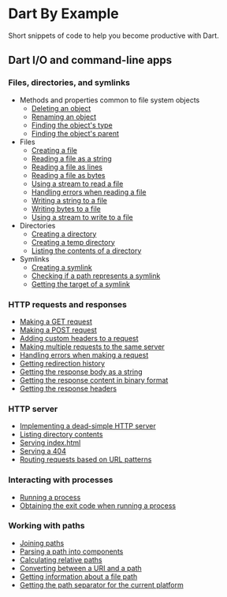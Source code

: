 # Dart By Example

Short snippets of code to help you become productive with Dart.

##  Dart I/O and command-line apps

### Files, directories, and symlinks
* Methods and properties common to file system objects
  * [Deleting an object](example/dart_io/files_directories_and_symlinks/deleting_a_file_directory_or_symlink.dart)
  * [Renaming an object](example/dart_io/files_directories_and_symlinks/renaming_a_file_directory_or_link.dart)
  * [Finding the object's type](example/dart_io/files_directories_and_symlinks/finding_the_type_of_a_filesystem_object.dart)
  * [Finding the object's parent](example/dart_io/files_directories_and_symlinks/getting_the_parent_directory.dart)
* Files
    * [Creating a file](example/dart_io/files_directories_and_symlinks/files/creating_a_file.dart)
    * [Reading a file as a string](example/dart_io/files_directories_and_symlinks/files/reading_a_file_as_a_string.dart)
    * [Reading a file as lines](example/dart_io/files_directories_and_symlinks/files/reading_a_file_as_lines.dart)
    * [Reading a file as bytes](example/dart_io/files_directories_and_symlinks/files/reading_a_file_as_bytes.dart)
    * [Using a stream to read a file](example/dart_io/files_directories_and_symlinks/files/reading_a_file_using_a_stream.dart)
    * [Handling errors when reading a file](example/dart_io/files_directories_and_symlinks/files/handling_errors_when_reading_a_file.dart)
    * [Writing a string to a file](example/dart_io/files_directories_and_symlinks/files/writing_a_string_to_a_file.dart)
    * [Writing bytes to a file](example/dart_io/files_directories_and_symlinks/files/writing_bytes_to_a_file.dart)
    * [Using a stream to write to a file](example/dart_io/files_directories_and_symlinks/files/writing_to_a_file_using_a_stream.dart)
* Directories
    * [Creating a directory](example/dart_io/files_directories_and_symlinks/directories/creating_a_directory.dart)
    * [Creating a temp directory](example/dart_io/files_directories_and_symlinks/directories/creating_a_temporary_directory.dart)
    * [Listing the contents of a directory](example/dart_io/files_directories_and_symlinks/directories/listing_the_contents_of_a_directory.dart)
* Symlinks
    * [Creating a symlink](example/dart_io/files_directories_and_symlinks/symlinks/creating_a_symlink.dart)
    * [Checking if a path represents a symlink](example/dart_io/files_directories_and_symlinks/symlinks/checking_if_a_path_represents_a_symlink.dart)
    * [Getting the target of a symlink](example/dart_io/files_directories_and_symlinks/symlinks/getting_the_target_of_a_link.dart)

### HTTP requests and responses
* [Making a GET request](example/dart_io/http/making_a_get_request.dart)
* [Making a POST request](example/dart_io/http/making_a_post_request.dart)
* [Adding custom headers to a request](example/dart_io/http/adding_custom_headers.dart)
* [Making multiple requests to the same server](example/dart_io/http/making_multiple_requests_to_the_same_server.dart)
* [Handling errors when making a request](example/dart_io/http/handling_an_httprequest_error.dart)
* [Getting redirection history](example/dart_io/http/getting_redirection_history.dart)
* [Getting the response body as a string](example/dart_io/http/reading_the_response_body.dart)
* [Getting the response content in binary format](example/dart_io/http/getting_the_response_content_in_binary_format.dart)
* [Getting the response headers](example/dart_io/http/getting_the_response_headers.dart)

### HTTP server
* [Implementing a dead-simple HTTP server](example/dart_io/http_server/implementing_a_dead_simple_http_server.dart)
* [Listing directory contents](example/dart_io/http_server/listing_directory_contents.dart)
* [Serving index.html](example/dart_io/http_server/serving_index_html.dart)
* [Serving a 404](example/dart_io/http_server/serving_a_404.dart)
* [Routing requests based on URL patterns](example/dart_io/http_server/routing_requests_based_on_url_patterns.dart)

### Interacting with processes
* [Running a process](example/dart_io/interacting_with_processes/running_a_process.dart)
* [Obtaining the exit code when running a process](example/dart_io/interacting_with_processes/obtaining_the_exit_code_when_running_a_process.dart)

### Working with paths
* [Joining paths](example/dart_io/paths/joining_paths.dart)
* [Parsing a path into components](example/dart_io/paths/parsing_a_path_into_components.dart)
* [Calculating relative paths](example/dart_io/paths/calculating_relative_paths.dart)
* [Converting between a URI and a path](example/dart_io/paths/converting_between_a_uri_and_a_path.dart)
* [Getting information about a file path](example/dart_io/paths/getting_information_about_a_file_path.dart)
* [Getting the path separator for the current platform](example/dart_io/paths/getting_the_path_separator_for_the_current_platform.dart)